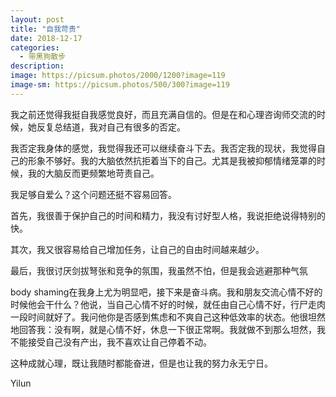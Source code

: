 ```yaml
---
layout: post
title: "自我苛责"
date: 2018-12-17
categories:
  - 带黑狗散步
description:
image: https://picsum.photos/2000/1200?image=119
image-sm: https://picsum.photos/500/300?image=119
---
```

我之前还觉得我挺自我感觉良好，而且充满自信的。但是在和心理咨询师交流的时候，她反复总结道，我对自己有很多的否定。

我否定我身体的感觉，我觉得我还可以继续奋斗下去。我否定我的现状，我觉得自己的形象不够好<!--break-->。我的大脑依然抗拒着当下的自己。尤其是我被抑郁情绪笼罩的时候，我的大脑反而更频繁地苛责自己。

我足够自爱么？这个问题还挺不容易回答。

首先，我很善于保护自己的时间和精力，我没有讨好型人格，我说拒绝说得特别的快。

其次，我又很容易给自己增加任务，让自己的自由时间越来越少。

最后，我很讨厌剑拔弩张和竞争的氛围，我虽然不怕，但是我会逃避那种气氛

body shaming在我身上尤为明显吧，接下来是奋斗病。我和朋友交流心情不好的时候他会干什么？他说，当自己心情不好的时候，就任由自己心情不好，行尸走肉一段时间就好了。我问他你是否感到焦虑和不爽自己这种低效率的状态。他很坦然地回答我：没有啊，就是心情不好，休息一下很正常啊。我就做不到那么坦然，我不能接受自己没有产出，我不喜欢让自己停着不动。

这种成就心理，既让我随时都能奋进，但是也让我的努力永无宁日。

Yilun